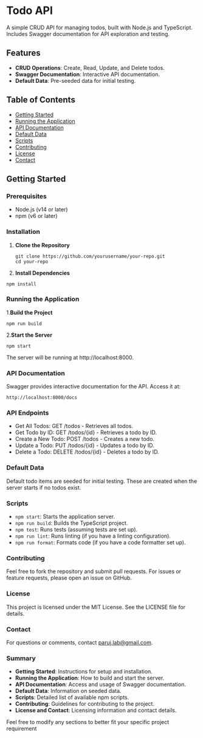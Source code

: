 # Todo API

A simple CRUD API for managing todos, built with Node.js and TypeScript. Includes Swagger documentation for API exploration and testing.

## Features

- **CRUD Operations**: Create, Read, Update, and Delete todos.
- **Swagger Documentation**: Interactive API documentation.
- **Default Data**: Pre-seeded data for initial testing.

## Table of Contents

- [Getting Started](#getting-started)
- [Running the Application](#running-the-application)
- [API Documentation](#api-documentation)
- [Default Data](#default-data)
- [Scripts](#scripts)
- [Contributing](#contributing)
- [License](#license)
- [Contact](#contact)

## Getting Started

### Prerequisites

- Node.js (v14 or later)
- npm (v6 or later)

### Installation

1. **Clone the Repository**

   ```
   git clone https://github.com/yourusername/your-repo.git
   cd your-repo

2. **Install Dependencies**


```
npm install
```

### Running the Application
1.**Build the Project**


```
npm run build
```
2.**Start the Server**


```
npm start
```
The server will be running at http://localhost:8000.

### API Documentation
Swagger provides interactive documentation for the API. Access it at:


```
http://localhost:8000/docs
```
### API Endpoints
- Get All Todos: GET /todos - Retrieves all todos.
- Get Todo by ID: GET /todos/{id} - Retrieves a todo by ID.
- Create a New Todo: POST /todos - Creates a new todo.
- Update a Todo: PUT /todos/{id} - Updates a todo by ID.
- Delete a Todo: DELETE /todos/{id} - Deletes a todo by ID.

### Default Data
Default todo items are seeded for initial testing. These are created when the server starts if no todos exist.


### Scripts
- `npm start`: Starts the application server.
- `npm run build`: Builds the TypeScript project.
- `npm test`: Runs tests (assuming tests are set up).
- `npm run lint`: Runs linting (if you have a linting configuration).
- `npm run format`: Formats code (if you have a code formatter set up).

### Contributing
Feel free to fork the repository and submit pull requests. For issues or feature requests, please open an issue on GitHub.

### License
This project is licensed under the MIT License. See the LICENSE file for details.

### Contact
For questions or comments, contact paruj.lab@gmail.com.


### Summary

- **Getting Started**: Instructions for setup and installation.
- **Running the Application**: How to build and start the server.
- **API Documentation**: Access and usage of Swagger documentation.
- **Default Data**: Information on seeded data.
- **Scripts**: Detailed list of available npm scripts.
- **Contributing**: Guidelines for contributing to the project.
- **License and Contact**: Licensing information and contact details.

Feel free to modify any sections to better fit your specific project requirement